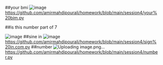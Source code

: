 ##your bmi
![image](https://github.com/amirmahdipourali/homework/assets/140058795/ca564cc7-6227-46d3-a86d-d49aa61e5e75)
https://github.com/amirmahdipourali/homework/blob/main/session4/your%20bim.py

##is this number part of 7

![image](https://github.com/amirmahdipourali/homework/assets/140058795/4e3b1ea1-f128-4dd8-a4f8-9bd8dc892408)
##sine in
![image](https://github.com/amirmahdipourali/homework/assets/140058795/322fad56-afbf-4039-a314-95af5bf282e3)
https://github.com/amirmahdipourali/homework/blob/main/session4/sign%20in.com.py
##number
![Uploading image.png…]()
https://github.com/amirmahdipourali/homework/blob/main/session4/number.py
